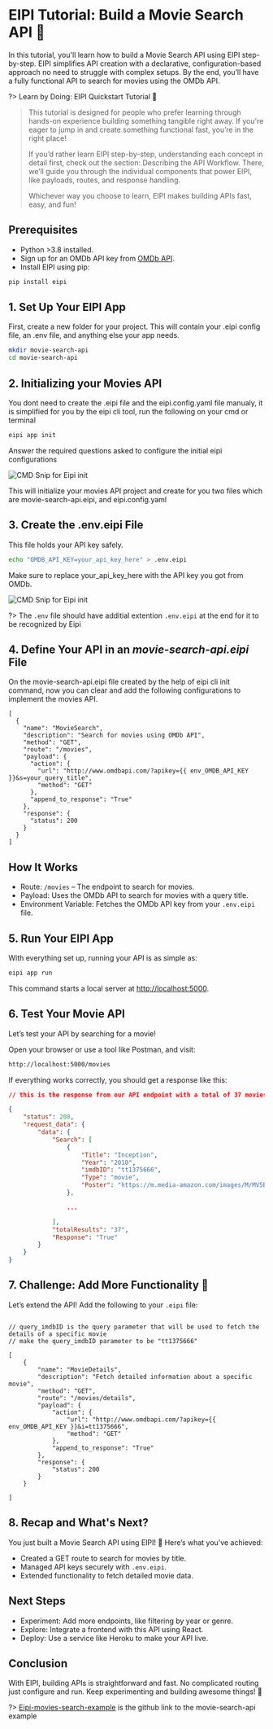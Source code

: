 # EIPI Tutorial: Build a Movie Search API 🎥

In this tutorial, you'll learn how to build a Movie Search API using EIPI step-by-step. EIPI simplifies API creation with a declarative, configuration-based approach no need to struggle with complex setups. By the end, you’ll have a fully functional API to search for movies using the OMDb API.

?> Learn by Doing: EIPI Quickstart Tutorial 🚀
>
>This tutorial is designed for people who prefer learning through hands-on experience building something tangible right away. If you're eager to jump in and create something functional fast, you’re in the right place!
>
>If you’d rather learn EIPI step-by-step, understanding each concept in detail first, check out the section: Describing the API Workflow. There, we’ll guide you through the individual components that power EIPI, like payloads, routes, and response handling.
>
>Whichever way you choose to learn, EIPI makes building APIs fast, easy, and fun!

## Prerequisites

- Python >3.8 installed.
- Sign up for an OMDb API key from [OMDb API](https://www.omdbapi.com/apikey.aspx).
- Install EIPI using pip:

```bash
pip install eipi
```

## 1. Set Up Your EIPI App

First, create a new folder for your project. This will contain your .eipi config file, an .env file, and anything else your app needs.

```bash
mkdir movie-search-api
cd movie-search-api
```

## 2. Initializing your Movies API

You dont need to create the .eipi file and the eipi.config.yaml file manualy, it is simplified for you by the eipi cli tool, run the following on your cmd or terminal

```bash
eipi app init
```

Answer the required questions asked to configure the initial eipi configurations

![CMD Snip for Eipi init](../../_media/tutorial/snip/initialization-snipit.png "cmd")

This will initialize your movies API project and create for you two files which are movie-search-api.eipi, and eipi.config.yaml

## 3. Create the .env.eipi File

This file holds your API key safely.

```bash
echo "OMDB_API_KEY=your_api_key_here" > .env.eipi
```

Make sure to replace your_api_key_here with the API key you got from OMDb.

![CMD Snip for Eipi init](../../_media/tutorial/snip/tree-snip.png "cmd")

?> The `.env` file should have additial extention `.env.eipi` at the end for it to be recognized by Eipi

## 4. Define Your API in an ___movie-search-api.eipi___ File

On the movie-search-api.eipi file created by the help of eipi cli init command, now you can clear and add the following configurations to implement the movies API.

```eipi
[
  {
    "name": "MovieSearch",
    "description": "Search for movies using OMDb API",
    "method": "GET",
    "route": "/movies",
    "payload": {
      "action": {
        "url": "http://www.omdbapi.com/?apikey={{ env_OMDB_API_KEY }}&s=your_query_title",
        "method": "GET"
      },
      "append_to_response": "True"
    },
    "response": {
      "status": 200
    }
  }
]
```

## How It Works

- Route: `/movies` – The endpoint to search for movies.
- Payload: Uses the OMDb API to search for movies with a query title.
- Environment Variable: Fetches the OMDb API key from your `.env.eipi` file.

## 5. Run Your EIPI App

With everything set up, running your API is as simple as:

```bash
eipi app run
```

This command starts a local server at <http://localhost:5000>.

## 6. Test Your Movie API

Let’s test your API by searching for a movie!

Open your browser or use a tool like Postman, and visit:

```bash
http://localhost:5000/movies
```

If everything works correctly, you should get a response like this:

```json
// this is the response from our API endpoint with a total of 37 movies

{
    "status": 200,
    "request_data": {
        "data": {
            "Search": [
                {
                    "Title": "Inception",
                    "Year": "2010",
                    "imdbID": "tt1375666",
                    "Type": "movie",
                    "Poster": "https://m.media-amazon.com/images/M/MV5BMjAxMzY3NjcxNF5BMl5BanBnXkFtZTcwNTI5OTM0Mw@@._V1_SX300.jpg"
                },

                ...

            ],
            "totalResults": "37",
            "Response": "True"
        }
    }
}
```

## 7. Challenge: Add More Functionality 🎯

Let’s extend the API! Add the following to your `.eipi` file:

```eipi

// query_imdbID is the query parameter that will be used to fetch the details of a specific movie
// make the query_imdbID parameter to be "tt1375666"

[
    {
        "name": "MovieDetails",
        "description": "Fetch detailed information about a specific movie",
        "method": "GET",
        "route": "/movies/details",
        "payload": {
            "action": {
                "url": "http://www.omdbapi.com/?apikey={{ env_OMDB_API_KEY }}&i=tt1375666",
                "method": "GET"
            },
            "append_to_response": "True"
        },
        "response": {
            "status": 200
        }
    }

]
```

## 8. Recap and What's Next?

You just built a Movie Search API using EIPI! 🎉 Here’s what you’ve achieved:

- Created a GET route to search for movies by title.
- Managed API keys securely with `.env.eipi`.
- Extended functionality to fetch detailed movie data.

## Next Steps

- Experiment: Add more endpoints, like filtering by year or genre.
- Explore: Integrate a frontend with this API using React.
- Deploy: Use a service like Heroku to make your API live.

## Conclusion

With EIPI, building APIs is straightforward and fast. No complicated routing just configure and run. Keep experimenting and building awesome things! 🚀

?> [Eipi-movies-search-example](https://github.com/am-eric-kweyunga/eipi/tree/main/examples/movie-search-api "here") is the github link to the movie-search-api example
